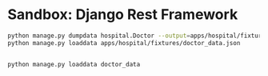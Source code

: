 # Sandbox: Django Rest Framework

```bash
python manage.py dumpdata hospital.Doctor --output=apps/hospital/fixtures/doctor_data.json
python manage.py loaddata apps/hospital/fixtures/doctor_data.json


python manage.py loaddata doctor_data
```
